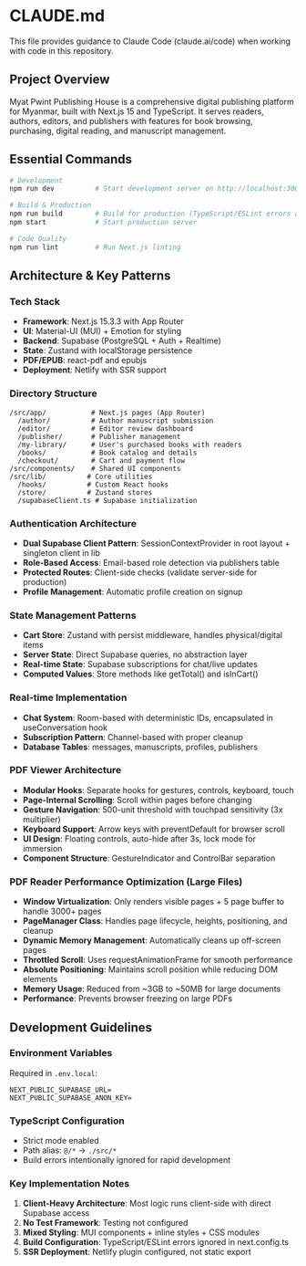 # CLAUDE.md

This file provides guidance to Claude Code (claude.ai/code) when working with code in this repository.

## Project Overview

Myat Pwint Publishing House is a comprehensive digital publishing platform for Myanmar, built with Next.js 15 and TypeScript. It serves readers, authors, editors, and publishers with features for book browsing, purchasing, digital reading, and manuscript management.

## Essential Commands

```bash
# Development
npm run dev          # Start development server on http://localhost:3000

# Build & Production
npm run build        # Build for production (TypeScript/ESLint errors are ignored)
npm start            # Start production server

# Code Quality
npm run lint         # Run Next.js linting
```

## Architecture & Key Patterns

### Tech Stack
- **Framework**: Next.js 15.3.3 with App Router
- **UI**: Material-UI (MUI) + Emotion for styling
- **Backend**: Supabase (PostgreSQL + Auth + Realtime)
- **State**: Zustand with localStorage persistence
- **PDF/EPUB**: react-pdf and epubjs
- **Deployment**: Netlify with SSR support

### Directory Structure
```
/src/app/           # Next.js pages (App Router)
  /author/          # Author manuscript submission
  /editor/          # Editor review dashboard
  /publisher/       # Publisher management
  /my-library/      # User's purchased books with readers
  /books/           # Book catalog and details
  /checkout/        # Cart and payment flow
/src/components/    # Shared UI components
/src/lib/          # Core utilities
  /hooks/          # Custom React hooks
  /store/          # Zustand stores
  /supabaseClient.ts # Supabase initialization
```

### Authentication Architecture
- **Dual Supabase Client Pattern**: SessionContextProvider in root layout + singleton client in lib
- **Role-Based Access**: Email-based role detection via publishers table
- **Protected Routes**: Client-side checks (validate server-side for production)
- **Profile Management**: Automatic profile creation on signup

### State Management Patterns
- **Cart Store**: Zustand with persist middleware, handles physical/digital items
- **Server State**: Direct Supabase queries, no abstraction layer
- **Real-time State**: Supabase subscriptions for chat/live updates
- **Computed Values**: Store methods like getTotal() and isInCart()

### Real-time Implementation
- **Chat System**: Room-based with deterministic IDs, encapsulated in useConversation hook
- **Subscription Pattern**: Channel-based with proper cleanup
- **Database Tables**: messages, manuscripts, profiles, publishers

### PDF Viewer Architecture
- **Modular Hooks**: Separate hooks for gestures, controls, keyboard, touch
- **Page-Internal Scrolling**: Scroll within pages before changing
- **Gesture Navigation**: 500-unit threshold with touchpad sensitivity (3x multiplier)
- **Keyboard Support**: Arrow keys with preventDefault for browser scroll
- **UI Design**: Floating controls, auto-hide after 3s, lock mode for immersion
- **Component Structure**: GestureIndicator and ControlBar separation

### PDF Reader Performance Optimization (Large Files)
- **Window Virtualization**: Only renders visible pages + 5 page buffer to handle 3000+ pages
- **PageManager Class**: Handles page lifecycle, heights, positioning, and cleanup
- **Dynamic Memory Management**: Automatically cleans up off-screen pages
- **Throttled Scroll**: Uses requestAnimationFrame for smooth performance
- **Absolute Positioning**: Maintains scroll position while reducing DOM elements
- **Memory Usage**: Reduced from ~3GB to ~50MB for large documents
- **Performance**: Prevents browser freezing on large PDFs

## Development Guidelines

### Environment Variables
Required in `.env.local`:
```
NEXT_PUBLIC_SUPABASE_URL=
NEXT_PUBLIC_SUPABASE_ANON_KEY=
```

### TypeScript Configuration
- Strict mode enabled
- Path alias: `@/*` → `./src/*`
- Build errors intentionally ignored for rapid development

### Key Implementation Notes
1. **Client-Heavy Architecture**: Most logic runs client-side with direct Supabase access
2. **No Test Framework**: Testing not configured
3. **Mixed Styling**: MUI components + inline styles + CSS modules
4. **Build Configuration**: TypeScript/ESLint errors ignored in next.config.ts
5. **SSR Deployment**: Netlify plugin configured, not static export